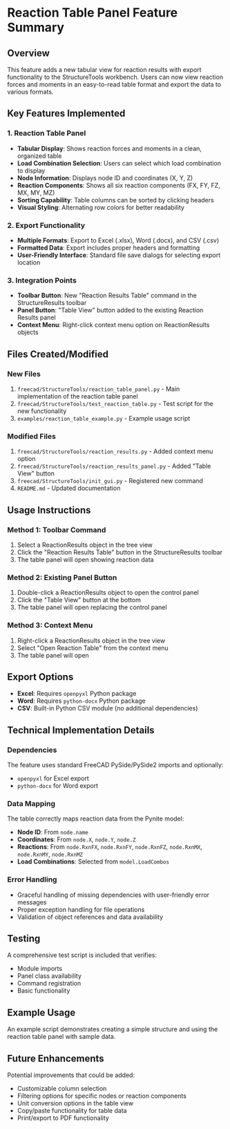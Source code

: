 # Reaction Table Panel Feature Summary

## Overview
This feature adds a new tabular view for reaction results with export functionality to the StructureTools workbench. Users can now view reaction forces and moments in an easy-to-read table format and export the data to various formats.

## Key Features Implemented

### 1. Reaction Table Panel
- **Tabular Display**: Shows reaction forces and moments in a clean, organized table
- **Load Combination Selection**: Users can select which load combination to display
- **Node Information**: Displays node ID and coordinates (X, Y, Z)
- **Reaction Components**: Shows all six reaction components (FX, FY, FZ, MX, MY, MZ)
- **Sorting Capability**: Table columns can be sorted by clicking headers
- **Visual Styling**: Alternating row colors for better readability

### 2. Export Functionality
- **Multiple Formats**: Export to Excel (.xlsx), Word (.docx), and CSV (.csv)
- **Formatted Data**: Export includes proper headers and formatting
- **User-Friendly Interface**: Standard file save dialogs for selecting export location

### 3. Integration Points
- **Toolbar Button**: New "Reaction Results Table" command in the StructureResults toolbar
- **Panel Button**: "Table View" button added to the existing Reaction Results panel
- **Context Menu**: Right-click context menu option on ReactionResults objects

## Files Created/Modified

### New Files
1. `freecad/StructureTools/reaction_table_panel.py` - Main implementation of the reaction table panel
2. `freecad/StructureTools/test_reaction_table.py` - Test script for the new functionality
3. `examples/reaction_table_example.py` - Example usage script

### Modified Files
1. `freecad/StructureTools/reaction_results.py` - Added context menu option
2. `freecad/StructureTools/reaction_results_panel.py` - Added "Table View" button
3. `freecad/StructureTools/init_gui.py` - Registered new command
4. `README.md` - Updated documentation

## Usage Instructions

### Method 1: Toolbar Command
1. Select a ReactionResults object in the tree view
2. Click the "Reaction Results Table" button in the StructureResults toolbar
3. The table panel will open showing reaction data

### Method 2: Existing Panel Button
1. Double-click a ReactionResults object to open the control panel
2. Click the "Table View" button at the bottom
3. The table panel will open replacing the control panel

### Method 3: Context Menu
1. Right-click a ReactionResults object in the tree view
2. Select "Open Reaction Table" from the context menu
3. The table panel will open

## Export Options
- **Excel**: Requires `openpyxl` Python package
- **Word**: Requires `python-docx` Python package
- **CSV**: Built-in Python CSV module (no additional dependencies)

## Technical Implementation Details

### Dependencies
The feature uses standard FreeCAD PySide/PySide2 imports and optionally:
- `openpyxl` for Excel export
- `python-docx` for Word export

### Data Mapping
The table correctly maps reaction data from the Pynite model:
- **Node ID**: From `node.name`
- **Coordinates**: From `node.X`, `node.Y`, `node.Z`
- **Reactions**: From `node.RxnFX`, `node.RxnFY`, `node.RxnFZ`, `node.RxnMX`, `node.RxnMY`, `node.RxnMZ`
- **Load Combinations**: Selected from `model.LoadCombos`

### Error Handling
- Graceful handling of missing dependencies with user-friendly error messages
- Proper exception handling for file operations
- Validation of object references and data availability

## Testing
A comprehensive test script is included that verifies:
- Module imports
- Panel class availability
- Command registration
- Basic functionality

## Example Usage
An example script demonstrates creating a simple structure and using the reaction table panel with sample data.

## Future Enhancements
Potential improvements that could be added:
- Customizable column selection
- Filtering options for specific nodes or reaction components
- Unit conversion options in the table view
- Copy/paste functionality for table data
- Print/export to PDF functionality